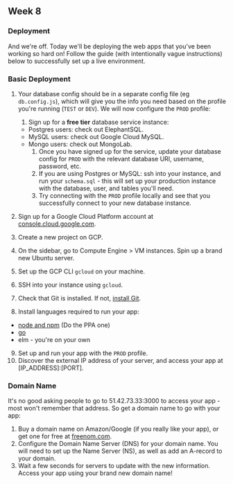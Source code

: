 ## Week 8

### Deployment

And we're off. Today we'll be deploying the web apps that you've been working so hard on! Follow the guide \(with intentionally vague instructions\) below to successfully set up a live environment.

### Basic Deployment

1. Your database config should be in a separate config file \(eg `db.config.js`\), which will give you the info you need based on the profile you're running \(`TEST` or `DEV`\). We will now configure the `PROD` profile:  
    1. Sign up for a **free tier** database service instance:

   * Postgres users: check out ElephantSQL.
   * MySQL users: check out Google Cloud MySQL.
   * Mongo users: check out MongoLab.
     1. Once you have signed up for the service, update your database config for `PROD` with the relevant database URI, username, password, etc.
     2. If you are using Postgres or MySQL: ssh into your instance, and run your `schema.sql` - this will set up your production instance with the database, user, and tables you'll need.
     3. Try connecting with the `PROD` profile locally and see that you successfully connect to your new database instance.

2. Sign up for a Google Cloud Platform account at [console.cloud.google.com](https://console.cloud.google.com).

3. Create a new project on GCP.
4. On the sidebar, go to Compute Engine &gt; VM instances. Spin up a brand new Ubuntu server.
5. Set up the GCP CLI `gcloud` on your machine.
6. SSH into your instance using `gcloud`.
7. Check that Git is installed. If not, [install Git](https://www.digitalocean.com/community/tutorials/how-to-install-git-on-ubuntu-14-04).
8. Install languages required to run your app:
  - [node and npm](https://www.digitalocean.com/community/tutorials/how-to-install-node-js-on-ubuntu-16-04) (Do the PPA one)
  - [go](https://medium.com/@patdhlk/how-to-install-go-1-8-on-ubuntu-16-04-710967aa53c9)
  - elm - you're on your own
9. Set up and run your app with the `PROD` profile.
10. Discover the external IP address of your server, and access your app at \[IP\_ADDRESS\]:\[PORT\].

### Domain Name

It's no good asking people to go to 51.42.73.33:3000 to access your app - most won't remember that address. So get a domain name to go with your app:

1. Buy a domain name on Amazon/Google \(if you really like your app\), or get one for free at [freenom.com](https://freenom.com).
2. Configure the Domain Name Server \(DNS\) for your domain name. You will need to set up the Name Server \(NS\), as well as add an A-record to your domain.
3. Wait a few seconds for servers to update with the new information. Access your app using your brand new domain name!



